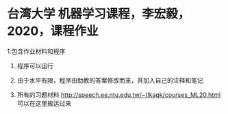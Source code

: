 # 台湾大学 机器学习课程，李宏毅，2020，课程作业
1.包含作业材料和程序
 1. 程序可以运行
 2. 由于水平有限，程序由助教的答案修改而来，并加入自己的注释和笔记

2. 所有的习题材料 http://speech.ee.ntu.edu.tw/~tlkagk/courses_ML20.html 可以在这里搬运过来
